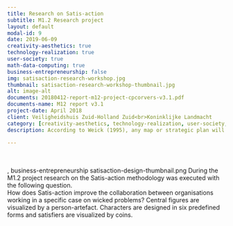 ```yaml
---
title: Research on Satis-action
subtitle: M1.2 Research project
layout: default
modal-id: 9
date: 2019-06-09
creativity-aesthetics: true
technology-realization: true
user-society: true
math-data-computing: true
business-entrepreneurship: false
img: satisaction-research-workshop.jpg
thumbnail: satisaction-research-workshop-thumbnail.jpg
alt: image-alt
documents: 20180412-report-m12-project-cpcorvers-v3.1.pdf
documents-name: M12 report v3.1
project-date: April 2018
client: Veiligheidshuis Zuid-Holland Zuid<br>Koninklijke Landmacht
category: [creativity-aesthetics, technology-realization, user-society, math-data-computing]
description: According to Weick (1995), any map or strategic plan will work when an organisation is lost, because it will give an orientation for people to follow. Once on the move the cues along the path will guide the way. This brought me to the research topic:<br>"Once people begin to act, they generate tangible outcomes in some context and this helps them discover what is occurring, what needs to be explained and what should be done next" (Weick, 1995 p. 55).<br><br>This text describes the intended meaning of the Satis-action method through which participants start acting together and generate tangible outcomes and a tangible context of the specific case or project they are working in. By doing so, they discover the ongoing situation (awareness), start explaining their professional interpretation of the problem and the actions they can undertake, to each other (understanding) and thereby identify possible next steps to come to a comprehensive solution.<br><br>Satis-action with the accompanied System Constellation Play XL tool was re-designed to do empirical research on the method with the use of the qualitative research methodology intuitive inquiry. This inquiry is executed in two different environments of collaborating organisations during worksessions with the involved professionals.<br><br>The System Constellation Play XL is a communication tool to make the central figures and characters tangible and sensible. The tool uses large artefacts like pawns of a board game to visualize the central figures, characters and satisfiers. <br><br><img src="img/portfolio/satisaction-design-thumbnail.png" class="img-responsive img-centered" alt="">Satis-action uses a story-theater discourse as an understandable process for the participants who will structure the environment around the central figure with the use of the System Constellation Play XL and start an interactive dialogue on the dynamics in the system. These activities are referred to as the Play –like the collection of scenes in a theater–. The guided Play has four acts.<br>1- Introduction of the central figure<br>2- Setup of the constellation<br>3- Dialogue<br>4- Closing act.<br><br><img src="img/portfolio/satisaction-research-workshop-visual.png" class="img-responsive img-centered" alt="">The Play is guided by a moderator and recorded with video and/or picture cameras. From these records important snapshot are visualized on an abstract overview. Besides this storyline, the outcome of the Play are a common picture on the problem case and a prioritized set of actions or interventions for the participants.<br><br><img src="img/portfolio/satisaction-researchslide.jpg" class="img-responsive img-centered" alt=""><h3>Findings</h3><p>When professionals setup the scenery and performing in a dialogue, they generate the awareness and activities within the system constellation and this helps them to discover what is the situation of the central figure, what are the dynamics around the central figure, what needs to be explained to other characters and what should be done to improve the need of the central figure in a sustainable manner.<br><br><a href="https://www.devakmakerij.nl" target="_blank">De Vakmakerij</a> provide workshops and training of Satis-action as a service which is all ready used in different conferences and real-life problem cases. For more information see the website of <a href="https://www.satis-action.nl" target="_blank">Satis-action</a>.</p>

---
```

<br><br>
, business-entrepreneurship
satisaction-design-thumbnail.png
During the M1.2 project research on the Satis-action methodology was executed with the following question. <br>How does Satis-action improve the collaboration between organisations working in a specific case on wicked problems?
Central figures are visualized by a person-artefact. Characters are designed in six predefined forms and satisfiers are visualized by coins.
